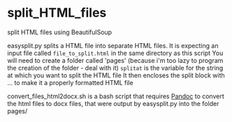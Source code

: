 # split_HTML_files
split HTML files using BeautifulSoup

easysplit.py splits a HTML file into separate HTML files.
It is expecting an input file called ```file_to_split.html``` in the same directory as this script
You will need to create a folder called 'pages' (because i'm too lazy to program the creation of the folder - deal with it)
```splitat``` is the variable for the string at which you want to split the HTML file
It then encloses the split block with <html><body>...</body></html> to make it a properly formatted HTML file

convert_files_html2docx.sh is a bash script that requires [Pandoc](https://pandoc.org)
to convert the html files to docx files, that were output by easysplit.py into the folder pages/
